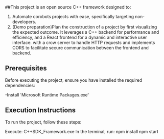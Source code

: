 ##This project is an open source C++ framework designed to:

1. Automate corobots projects with ease, specifically targeting non-developers.
2. (Demo preparation)Plan the construction of a project by first visualizing the expected outcome.
It leverages a C++ backend for performance and efficiency, and a React frontend for a dynamic and interactive user interface. with a crow server to handle HTTP requests and implements CORS to facilitate secure communication between the frontend and backend.

## Prerequisites
Before executing the project, ensure you have installed the required dependencies:

-Install 'Microsoft Runtime Packages.exe'

## Execution Instructions
To run the project, follow these steps:

Execute: C++SDK_Framework.exe
In the terminal, run:
npm install
npm start

